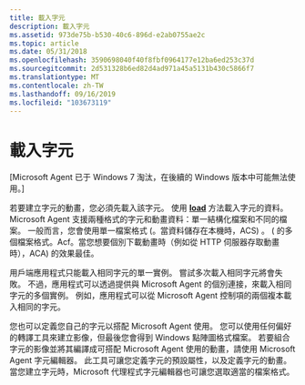 ```yaml
---
title: 載入字元
description: 載入字元
ms.assetid: 973de75b-b530-40c6-896d-e2ab0755ae2c
ms.topic: article
ms.date: 05/31/2018
ms.openlocfilehash: 3590698040f40f8fbf0964177e12ba6ed253c37d
ms.sourcegitcommit: 2d531328b6ed82d4ad971a45a5131b430c5866f7
ms.translationtype: MT
ms.contentlocale: zh-TW
ms.lasthandoff: 09/16/2019
ms.locfileid: "103673119"
---
```

# <a name="loading-a-character"></a>載入字元

\[Microsoft Agent 已于 Windows 7 淘汰，在後續的 Windows 版本中可能無法使用。\]

若要建立字元的動畫，您必須先載入該字元。 使用 [**load**](load-method.md) 方法載入字元的資料。 Microsoft Agent 支援兩種格式的字元和動畫資料：單一結構化檔案和不同的檔案。 一般而言，您會使用單一檔案格式 (。當資料儲存在本機時，ACS) 。  ( 的多個檔案格式。Acf。當您想要個別下載動畫時（例如從 HTTP 伺服器存取動畫時），ACA) 的效果最佳。

用戶端應用程式只能載入相同字元的單一實例。 嘗試多次載入相同字元將會失敗。 不過，應用程式可以透過提供與 Microsoft Agent 的個別連接，來載入相同字元的多個實例。 例如，應用程式可以從 Microsoft Agent 控制項的兩個複本載入相同的字元。

您也可以定義您自己的字元以搭配 Microsoft Agent 使用。 您可以使用任何偏好的轉譯工具來建立影像，但最後您會得到 Windows 點陣圖格式檔案。 若要組合字元的影像並將其編譯成可搭配 Microsoft Agent 使用的動畫，請使用 Microsoft Agent 字元編輯器。 此工具可讓您定義字元的預設屬性，以及定義字元的動畫。 當您建立字元時，Microsoft 代理程式字元編輯器也可讓您選取適當的檔案格式。

 

 




